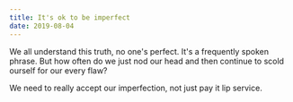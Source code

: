 ```yaml
---
title: It's ok to be imperfect
date: 2019-08-04
---
```


We all understand this truth, no one's perfect. It's a frequently spoken phrase. But how often do we just nod our head and then continue to scold ourself for our every flaw?

We need to really accept our imperfection, not just pay it lip service.

